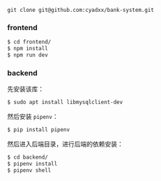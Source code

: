 ```
git clone git@github.com:cyadxx/bank-system.git
```

### frontend

```bash
$ cd frontend/
$ npm install
$ npm run dev
```

### backend

先安装该库：
```bash
$ sudo apt install libmysqlclient-dev
```

然后安装 `pipenv`：
```bash
$ pip install pipenv
```

然后进入后端目录，进行后端的依赖安装：
```bash
$ cd backend/
$ pipenv install
$ pipenv shell
```